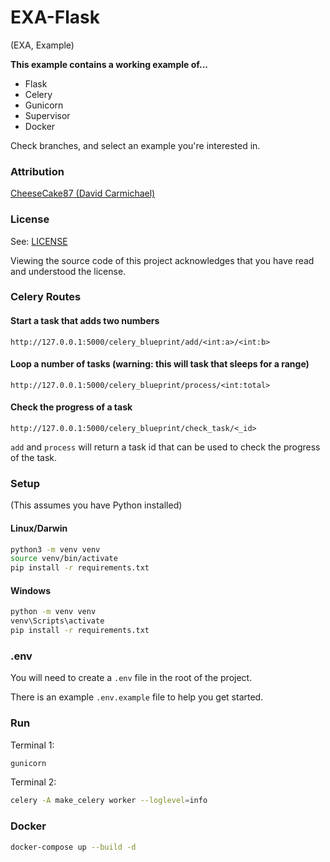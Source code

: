# EXA-Flask

(EXA, Example)

**This example contains a working example of...**

- Flask
- Celery
- Gunicorn
- Supervisor
- Docker

Check branches, and select an example you're interested in.

### Attribution

[CheeseCake87 (David Carmichael)](https://github.com/CheeseCake87)

### License

See: [LICENSE](LICENSE)

Viewing the source code of this project acknowledges that you have read and understood the license.

### Celery Routes

#### Start a task that adds two numbers

`http://127.0.0.1:5000/celery_blueprint/add/<int:a>/<int:b>`

#### Loop a number of tasks (warning: this will task that sleeps for a range)

`http://127.0.0.1:5000/celery_blueprint/process/<int:total>`

#### Check the progress of a task

`http://127.0.0.1:5000/celery_blueprint/check_task/<_id>`

`add` and `process` will return a task id that can be used to check the progress of the task.

### Setup

(This assumes you have Python installed)

#### Linux/Darwin

```bash 
python3 -m venv venv
source venv/bin/activate
pip install -r requirements.txt
```

#### Windows

```bash
python -m venv venv
venv\Scripts\activate
pip install -r requirements.txt
```

### .env

You will need to create a `.env` file in the root 
of the project. 

There is an example `.env.example` 
file to help you get started.


### Run

Terminal 1:

```bash
gunicorn
```

Terminal 2:

```bash
celery -A make_celery worker --loglevel=info
```

### Docker

```bash
docker-compose up --build -d
```
